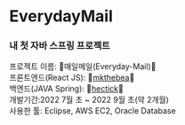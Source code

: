 # EverydayMail
### 내 첫 자바 스프링 프로젝트
프로젝트 이름: 🌳매일메일(Everyday-Mail)🌳  
프론트엔드(React JS): 🍎[mkthebea](https://github.com/mkthebea)🍎  
백엔드(JAVA Spring): 🍏[hectick](https://github.com/hectick)🍏  
개발기간:2022 7월 초 ~ 2022 9월 초(약 2개월)  
사용한 툴: Eclipse, AWS EC2, Oracle Database
